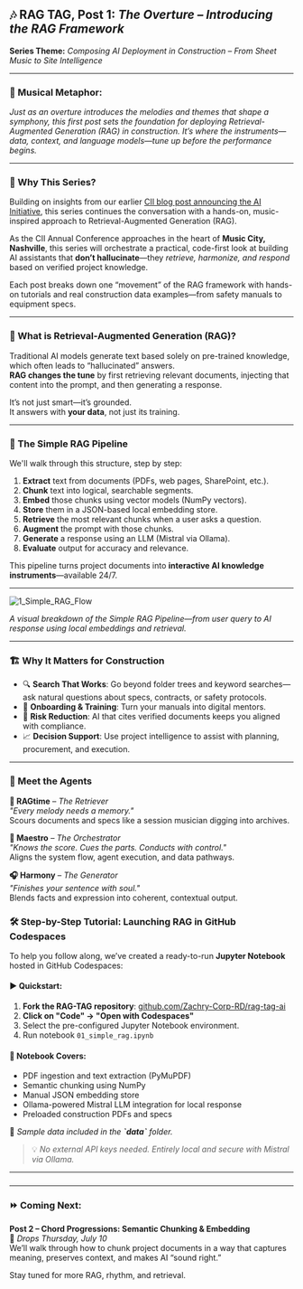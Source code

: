 ## 🎶 RAG TAG, Post 1: *The Overture – Introducing the RAG Framework*

**Series Theme:** *Composing AI Deployment in Construction – From Sheet Music to Site Intelligence*

---

### 🎼 Musical Metaphor:

*Just as an overture introduces the melodies and themes that shape a symphony, this first post sets the foundation for deploying Retrieval-Augmented Generation (RAG) in construction. It’s where the instruments—data, context, and language models—tune up before the performance begins.*

---

### 🎯 Why This Series?

Building on insights from our earlier [CII blog post announcing the AI Initiative](https://www.construction-institute.org/blog/announcing-a-cii-ai-initiative), this series continues the conversation with a hands-on, music-inspired approach to Retrieval-Augmented Generation (RAG).

As the CII Annual Conference approaches in the heart of **Music City, Nashville**, this series will orchestrate a practical, code-first look at building AI assistants that **don’t hallucinate**—they *retrieve, harmonize, and respond* based on verified project knowledge.

Each post breaks down one “movement” of the RAG framework with hands-on tutorials and real construction data examples—from safety manuals to equipment specs.

---

### 🧠 What is Retrieval-Augmented Generation (RAG)?

Traditional AI models generate text based solely on pre-trained knowledge, which often leads to “hallucinated” answers.\
**RAG changes the tune** by first retrieving relevant documents, injecting that content into the prompt, and then generating a response.

It’s not just smart—it’s grounded.\
It answers with **your data**, not just its training.

---

### 🔧 The Simple RAG Pipeline

We'll walk through this structure, step by step:

1. **Extract** text from documents (PDFs, web pages, SharePoint, etc.).
2. **Chunk** text into logical, searchable segments.
3. **Embed** those chunks using vector models (NumPy vectors).
4. **Store** them in a JSON-based local embedding store.
5. **Retrieve** the most relevant chunks when a user asks a question.
6. **Augment** the prompt with those chunks.
7. **Generate** a response using an LLM (Mistral via Ollama).
8. **Evaluate** output for accuracy and relevance.

This pipeline turns project documents into **interactive AI knowledge instruments**—available 24/7.



---
![1_Simple_RAG_Flow](https://github.com/user-attachments/assets/0f07cda3-dfc5-4d90-a2aa-c7870b0b2f58)




*A visual breakdown of the Simple RAG Pipeline—from user query to AI response using local embeddings and retrieval.*

---

### 🏗️ Why It Matters for Construction

- 🔍 **Search That Works**: Go beyond folder trees and keyword searches—ask natural questions about specs, contracts, or safety protocols.
- 🧠 **Onboarding & Training**: Turn your manuals into digital mentors.
- 🚧 **Risk Reduction**: AI that cites verified documents keeps you aligned with compliance.
- 📈 **Decision Support**: Use project intelligence to assist with planning, procurement, and execution.

---

### 🎤 Meet the Agents

**🎷 RAGtime** – *The Retriever*\
*"Every melody needs a memory."*\
Scours documents and specs like a session musician digging into archives.

**🎼 Maestro** – *The Orchestrator*\
*"Knows the score. Cues the parts. Conducts with control."*\
Aligns the system flow, agent execution, and data pathways.

**🎧 Harmony** – *The Generator*\
*"Finishes your sentence with soul."*\
Blends facts and expression into coherent, contextual output.



### 🛠️ Step-by-Step Tutorial: Launching RAG in GitHub Codespaces

To help you follow along, we’ve created a ready-to-run **Jupyter Notebook** hosted in GitHub Codespaces:

#### ▶️ Quickstart:

1. **Fork the RAG-TAG repository**: [github.com/Zachry-Corp-RD/rag-tag-ai](https://github.com/Zachry-Corp-RD/rag-tag-ai)
2. **Click on "Code" → "Open with Codespaces"**
3. Select the pre-configured Jupyter Notebook environment.
4. Run notebook `01_simple_rag.ipynb`

#### 🧪 Notebook Covers:

- PDF ingestion and text extraction (PyMuPDF)
- Semantic chunking using NumPy
- Manual JSON embedding store
- Ollama-powered Mistral LLM integration for local response
- Preloaded construction PDFs and specs

📂 *Sample data included in the **************\`data\`************** folder.*

> 💡 *No external API keys needed. Entirely local and secure with Mistral via Ollama.*

---

###

---

### ⏩ Coming Next:

**Post 2 – Chord Progressions: Semantic Chunking & Embedding**\
📅 *Drops Thursday, July 10*\
We’ll walk through how to chunk project documents in a way that captures meaning, preserves context, and makes AI “sound right.”

Stay tuned for more RAG, rhythm, and retrieval.

